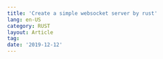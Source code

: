 ```yaml
---
title: 'Create a simple websocket server by rust'
lang: en-US
category: RUST
layout: Article
tag:
date: '2019-12-12'
---
```

